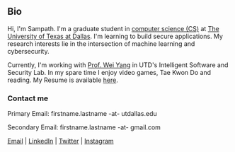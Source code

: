 ## Bio

Hi, I'm Sampath. I'm a graduate student in [computer science (CS)](https://cs.utdallas.edu/) at [The University of Texas at Dallas](https://www.utdallas.edu/). I'm learning to build secure applications. My research interests lie in the intersection of machine learning and cybersecurity. 

Currently, I'm working with [Prof. Wei Yang](http://youngwei.com/) in UTD's Intelligent Software and Security Lab. In my spare time I enjoy video games, Tae Kwon Do and reading. My Resume is available [here](https://drive.google.com/open?id=1d2gLx-xUSmSlRysVxwKp9gWQG2K8mDmn).

### Contact me

Primary Email: firstname.lastname -at- utdallas.edu

Secondary Email: firstname.lastname -at- gmail.com

[Email](sampath.grandhi@gmail.com) | [LinkedIn](https://www.linkedin.com/in/sampathgrandhi/) | [Twitter](http://twitter.com/12gsk/) | [Instagram](https://www.instagram.com/12gsk/)
